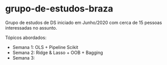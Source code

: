 # grupo-de-estudos-braza
Grupo de estudos de DS iniciado em Junho/2020 com cerca de 15 pessoas interessadas no assunto.

Tópicos abordados:
- Semana 1: OLS + Pipeline Scikit
- Semana 2: Ridge & Lasso + OOB + Bagging
- Semana 3:
